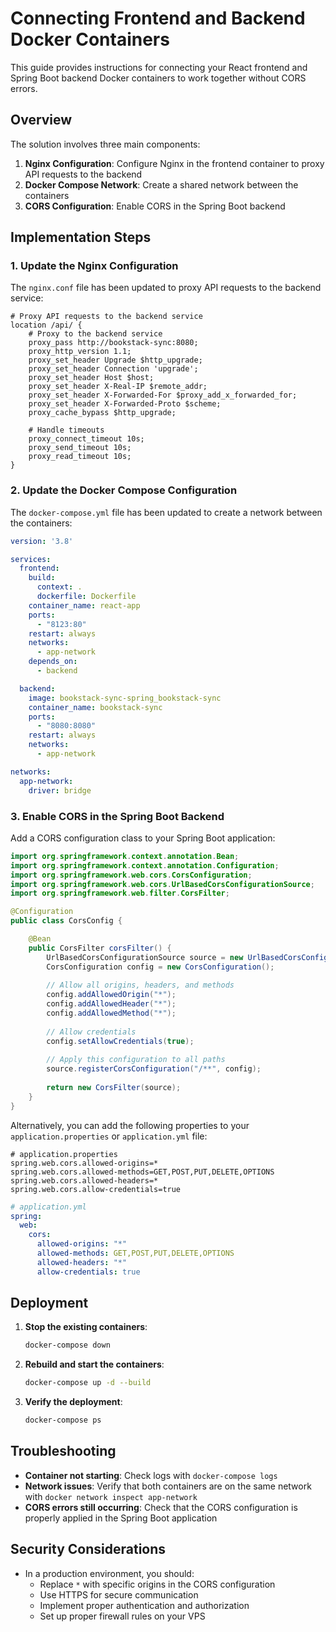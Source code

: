 # Connecting Frontend and Backend Docker Containers

This guide provides instructions for connecting your React frontend and Spring Boot backend Docker containers to work together without CORS errors.

## Overview

The solution involves three main components:

1. **Nginx Configuration**: Configure Nginx in the frontend container to proxy API requests to the backend
2. **Docker Compose Network**: Create a shared network between the containers
3. **CORS Configuration**: Enable CORS in the Spring Boot backend

## Implementation Steps

### 1. Update the Nginx Configuration

The `nginx.conf` file has been updated to proxy API requests to the backend service:

```nginx
# Proxy API requests to the backend service
location /api/ {
    # Proxy to the backend service
    proxy_pass http://bookstack-sync:8080;
    proxy_http_version 1.1;
    proxy_set_header Upgrade $http_upgrade;
    proxy_set_header Connection 'upgrade';
    proxy_set_header Host $host;
    proxy_set_header X-Real-IP $remote_addr;
    proxy_set_header X-Forwarded-For $proxy_add_x_forwarded_for;
    proxy_set_header X-Forwarded-Proto $scheme;
    proxy_cache_bypass $http_upgrade;
    
    # Handle timeouts
    proxy_connect_timeout 10s;
    proxy_send_timeout 10s;
    proxy_read_timeout 10s;
}
```

### 2. Update the Docker Compose Configuration

The `docker-compose.yml` file has been updated to create a network between the containers:

```yaml
version: '3.8'

services:
  frontend:
    build:
      context: .
      dockerfile: Dockerfile
    container_name: react-app
    ports:
      - "8123:80"
    restart: always
    networks:
      - app-network
    depends_on:
      - backend

  backend:
    image: bookstack-sync-spring_bookstack-sync
    container_name: bookstack-sync
    ports:
      - "8080:8080"
    restart: always
    networks:
      - app-network

networks:
  app-network:
    driver: bridge
```

### 3. Enable CORS in the Spring Boot Backend

Add a CORS configuration class to your Spring Boot application:

```java
import org.springframework.context.annotation.Bean;
import org.springframework.context.annotation.Configuration;
import org.springframework.web.cors.CorsConfiguration;
import org.springframework.web.cors.UrlBasedCorsConfigurationSource;
import org.springframework.web.filter.CorsFilter;

@Configuration
public class CorsConfig {

    @Bean
    public CorsFilter corsFilter() {
        UrlBasedCorsConfigurationSource source = new UrlBasedCorsConfigurationSource();
        CorsConfiguration config = new CorsConfiguration();
        
        // Allow all origins, headers, and methods
        config.addAllowedOrigin("*");
        config.addAllowedHeader("*");
        config.addAllowedMethod("*");
        
        // Allow credentials
        config.setAllowCredentials(true);
        
        // Apply this configuration to all paths
        source.registerCorsConfiguration("/**", config);
        
        return new CorsFilter(source);
    }
}
```

Alternatively, you can add the following properties to your `application.properties` or `application.yml` file:

```properties
# application.properties
spring.web.cors.allowed-origins=*
spring.web.cors.allowed-methods=GET,POST,PUT,DELETE,OPTIONS
spring.web.cors.allowed-headers=*
spring.web.cors.allow-credentials=true
```

```yaml
# application.yml
spring:
  web:
    cors:
      allowed-origins: "*"
      allowed-methods: GET,POST,PUT,DELETE,OPTIONS
      allowed-headers: "*"
      allow-credentials: true
```

## Deployment

1. **Stop the existing containers**:
   ```bash
   docker-compose down
   ```

2. **Rebuild and start the containers**:
   ```bash
   docker-compose up -d --build
   ```

3. **Verify the deployment**:
   ```bash
   docker-compose ps
   ```

## Troubleshooting

- **Container not starting**: Check logs with `docker-compose logs`
- **Network issues**: Verify that both containers are on the same network with `docker network inspect app-network`
- **CORS errors still occurring**: Check that the CORS configuration is properly applied in the Spring Boot application

## Security Considerations

- In a production environment, you should:
  - Replace `*` with specific origins in the CORS configuration
  - Use HTTPS for secure communication
  - Implement proper authentication and authorization
  - Set up proper firewall rules on your VPS 